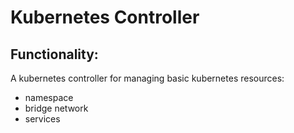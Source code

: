 Kubernetes Controller
=====================

Functionality:
--------------

A kubernetes controller for managing basic kubernetes resources:
- namespace
- bridge network
- services
